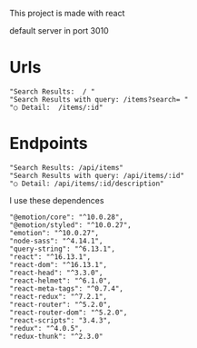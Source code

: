 This project is made with react

default server in port 3010

# Urls

    "Search Results:  / "
    "Search Results with query: /items?search= "
    "○ Detail:  /items/:id"

# Endpoints

    "Search Results: /api/items"
    "Search Results with query: /api/items/:id"
    "○ Detail: /api/items/:id/description"


I use these dependences

    "@emotion/core": "^10.0.28",
    "@emotion/styled": "^10.0.27",
    "emotion": "^10.0.27",
    "node-sass": "^4.14.1",
    "query-string": "^6.13.1",
    "react": "^16.13.1",
    "react-dom": "^16.13.1",
    "react-head": "^3.3.0",
    "react-helmet": "^6.1.0",
    "react-meta-tags": "^0.7.4",
    "react-redux": "^7.2.1",
    "react-router": "^5.2.0",
    "react-router-dom": "^5.2.0",
    "react-scripts": "3.4.3",
    "redux": "^4.0.5",
    "redux-thunk": "^2.3.0"